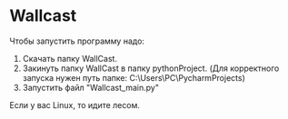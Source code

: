 # Wallcast
Чтобы запустить программу надо:
1. Скачать папку WallCast.
2. Закинуть папку WallCast в папку pythonProject. (Для корректного запуска нужен путь папке: C:\Users\PC\PycharmProjects)
3. Запустить файл "Wallcast_main.py"


Если у вас Linux, то идите лесом.

